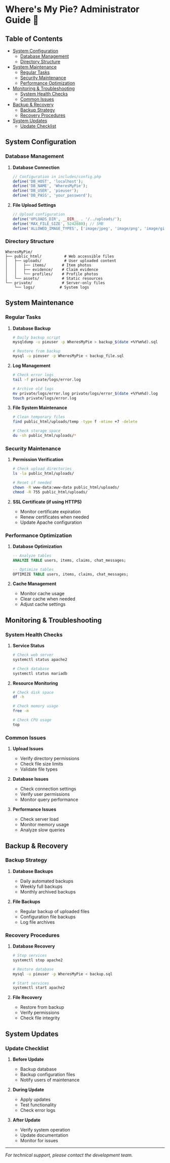 # Where's My Pie? Administrator Guide 🔧

## Table of Contents

- [System Configuration](#system-configuration)
  - [Database Management](#database-management)
  - [Directory Structure](#directory-structure)
- [System Maintenance](#system-maintenance)
  - [Regular Tasks](#regular-tasks)
  - [Security Maintenance](#security-maintenance)
  - [Performance Optimization](#performance-optimization)
- [Monitoring & Troubleshooting](#monitoring--troubleshooting)
  - [System Health Checks](#system-health-checks)
  - [Common Issues](#common-issues)
- [Backup & Recovery](#backup--recovery)
  - [Backup Strategy](#backup-strategy)
  - [Recovery Procedures](#recovery-procedures)
- [System Updates](#system-updates)
  - [Update Checklist](#update-checklist)

## System Configuration

### Database Management
1. **Database Connection**
   ```php
   // Configuration in includes/config.php
   define('DB_HOST', 'localhost');
   define('DB_NAME', 'WheresMyPie');
   define('DB_USER', 'pieuser');
   define('DB_PASS', 'your_password');
   ```

2. **File Upload Settings**
   ```php
   // Upload configuration
   define('UPLOADS_DIR', __DIR__ . '/../uploads/');
   define('MAX_FILE_SIZE', 5242880); // 5MB
   define('ALLOWED_IMAGE_TYPES', ['image/jpeg', 'image/png', 'image/gif']);
   ```

### Directory Structure
```
WheresMyPie/
├── public_html/          # Web accessible files
│   ├── uploads/          # User uploaded content
│   │   ├── items/       # Item photos
│   │   ├── evidence/    # Claim evidence
│   │   └── profiles/    # Profile photos
│   └── assets/          # Static resources
└── private/             # Server-only files
    └── logs/           # System logs
```

## System Maintenance

### Regular Tasks

1. **Database Backup**
   ```bash
   # Daily backup script
   mysqldump -u pieuser -p WheresMyPie > backup_$(date +%Y%m%d).sql

   # Restore from backup
   mysql -u pieuser -p WheresMyPie < backup_file.sql
   ```

2. **Log Management**
   ```bash
   # Check error logs
   tail -f private/logs/error.log

   # Archive old logs
   mv private/logs/error.log private/logs/error_$(date +%Y%m%d).log
   touch private/logs/error.log
   ```

3. **File System Maintenance**
   ```bash
   # Clean temporary files
   find public_html/uploads/temp -type f -mtime +7 -delete

   # Check storage space
   du -sh public_html/uploads/*
   ```

### Security Maintenance

1. **Permission Verification**
   ```bash
   # Check upload directories
   ls -la public_html/uploads/
   
   # Reset if needed
   chown -R www-data:www-data public_html/uploads/
   chmod -R 755 public_html/uploads/
   ```

2. **SSL Certificate (if using HTTPS)**
   - Monitor certificate expiration
   - Renew certificates when needed
   - Update Apache configuration

### Performance Optimization

1. **Database Optimization**
   ```sql
   -- Analyze tables
   ANALYZE TABLE users, items, claims, chat_messages;
   
   -- Optimize tables
   OPTIMIZE TABLE users, items, claims, chat_messages;
   ```

2. **Cache Management**
   - Monitor cache usage
   - Clear cache when needed
   - Adjust cache settings

## Monitoring & Troubleshooting

### System Health Checks

1. **Service Status**
   ```bash
   # Check web server
   systemctl status apache2
   
   # Check database
   systemctl status mariadb
   ```

2. **Resource Monitoring**
   ```bash
   # Check disk space
   df -h
   
   # Check memory usage
   free -m
   
   # Check CPU usage
   top
   ```

### Common Issues

1. **Upload Issues**
   - Verify directory permissions
   - Check file size limits
   - Validate file types

2. **Database Issues**
   - Check connection settings
   - Verify user permissions
   - Monitor query performance

3. **Performance Issues**
   - Check server load
   - Monitor memory usage
   - Analyze slow queries

## Backup & Recovery

### Backup Strategy

1. **Database Backups**
   - Daily automated backups
   - Weekly full backups
   - Monthly archived backups

2. **File Backups**
   - Regular backup of uploaded files
   - Configuration file backups
   - Log file archives

### Recovery Procedures

1. **Database Recovery**
   ```bash
   # Stop services
   systemctl stop apache2
   
   # Restore database
   mysql -u pieuser -p WheresMyPie < backup.sql
   
   # Start services
   systemctl start apache2
   ```

2. **File Recovery**
   - Restore from backup
   - Verify permissions
   - Check file integrity

## System Updates

### Update Checklist

1. **Before Update**
   - Backup database
   - Backup configuration files
   - Notify users of maintenance

2. **During Update**
   - Apply updates
   - Test functionality
   - Check error logs

3. **After Update**
   - Verify system operation
   - Update documentation
   - Monitor for issues

---

*For technical support, please contact the development team.*
